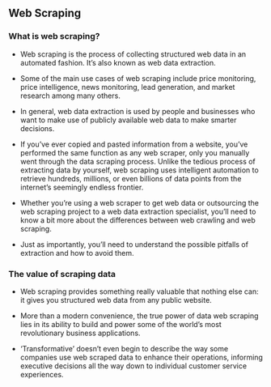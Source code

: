 ## Web Scraping 

### What is web scraping?
- Web scraping is the process of collecting structured web data in an automated fashion. It’s also known as web data extraction.

- Some of the main use cases of web scraping include price monitoring, price intelligence, news monitoring, lead generation, and market research among many others.

- In general, web data extraction is used by people and businesses who want to make use of publicly available web data to make smarter decisions.

- If you’ve ever copied and pasted information from a website, you’ve performed the same function as any web scraper, only you manually went through the data scraping process. Unlike the tedious process of extracting data by yourself, web scraping uses intelligent automation to retrieve hundreds, millions, or even billions of data points from the internet’s seemingly endless frontier.

- Whether you’re using a web scraper to get web data or outsourcing the web scraping project to a web data extraction specialist, you’ll need to know a bit more about the differences between web crawling and web scraping.

- Just as importantly, you’ll need to understand the possible pitfalls of extraction and how to avoid them.



### The value of scraping data
- Web scraping provides something really valuable that nothing else can: it gives you structured web data from any public website.

- More than a modern convenience, the true power of data web scraping lies in its ability to build and power some of the world’s most revolutionary business applications.

- ‘Transformative’ doesn’t even begin to describe the way some companies use web scraped data to enhance their operations, informing executive decisions all the way down to individual customer service experiences.
